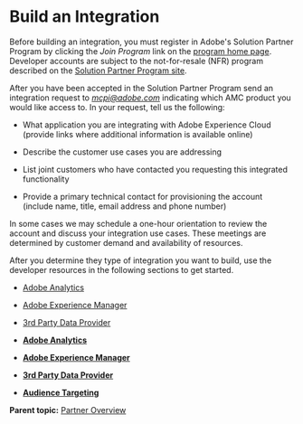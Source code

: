 # Build an Integration

 

Before building an integration, you must register in Adobe's Solution Partner Program by clicking the *Join Program* link on the [program home page](http://solutionpartners.adobe.com). Developer accounts are subject to the not-for-resale \(NFR\) program described on the [Solution Partner Program site](http://solutionpartners.adobe.com/home/enablement/software.html).

After you have been accepted in the Solution Partner Program send an integration request to *mcpi@adobe.com* indicating which AMC product you would like access to. In your request, tell us the following:

-   What application you are integrating with Adobe Experience Cloud \(provide links where additional information is available online\)

-   Describe the customer use cases you are addressing

-   List joint customers who have contacted you requesting this integrated functionality

-   Provide a primary technical contact for provisioning the account \(include name, title, email address and phone number\)


In some cases we may schedule a one-hour orientation to review the account and discuss your integration use cases. These meetings are determined by customer demand and availability of resources.

After you determine they type of integration you want to build, use the developer resources in the following sections to get started.

-   [Adobe Analytics](c_Adobe_Analytics_Build.md#) 
-   [Adobe Experience Manager](c_Adobe_Experience_Manager_Build.md#) 
-   [3rd Party Data Provider](c_Adobe_Audience_Manager_Build.md#) 

-   **[Adobe Analytics](c_Adobe_Analytics_Build.md)**  
 
-   **[Adobe Experience Manager](c_Adobe_Experience_Manager_Build.md)**  
 
-   **[3rd Party Data Provider](c_Adobe_Audience_Manager_Build.md)**  
 
-   **[Audience Targeting](c_Audience_Targeting.md)**  
 

**Parent topic:** [Partner Overview](c_Marketing_Cloud_Exchange.md)

